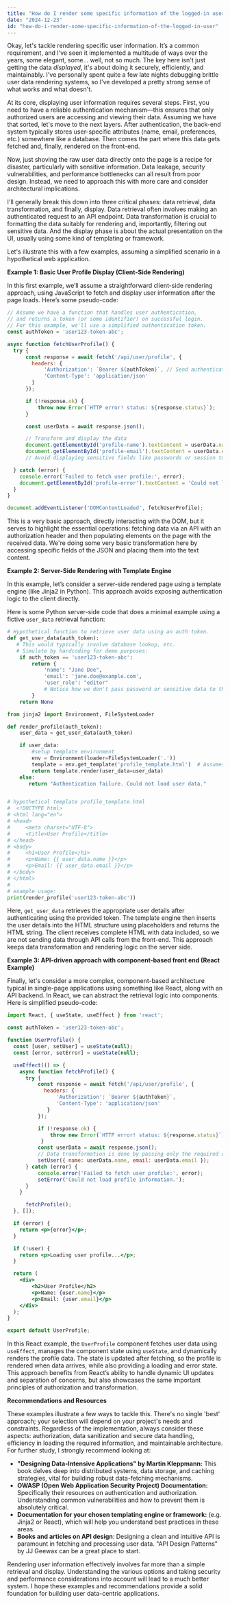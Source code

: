 ```yaml
---
title: "How do I render some specific information of the logged-in user?"
date: "2024-12-23"
id: "how-do-i-render-some-specific-information-of-the-logged-in-user"
---
```


Okay, let's tackle rendering specific user information. It’s a common requirement, and I’ve seen it implemented a multitude of ways over the years, some elegant, some… well, not so much. The key here isn't just getting the data *displayed*, it's about doing it securely, efficiently, and maintainably. I've personally spent quite a few late nights debugging brittle user data rendering systems, so I've developed a pretty strong sense of what works and what doesn't.

At its core, displaying user information requires several steps. First, you need to have a reliable authentication mechanism—this ensures that only authorized users are accessing and viewing their data. Assuming we have that sorted, let's move to the next layers. After authentication, the back-end system typically stores user-specific attributes (name, email, preferences, etc.) somewhere like a database. Then comes the part where this data gets fetched and, finally, rendered on the front-end.

Now, just shoving the raw user data directly onto the page is a recipe for disaster, particularly with sensitive information. Data leakage, security vulnerabilities, and performance bottlenecks can all result from poor design. Instead, we need to approach this with more care and consider architectural implications.

I'll generally break this down into three critical phases: data retrieval, data transformation, and finally, display. Data retrieval often involves making an authenticated request to an API endpoint. Data transformation is crucial to formatting the data suitably for rendering and, importantly, filtering out sensitive data. And the display phase is about the actual presentation on the UI, usually using some kind of templating or framework.

Let's illustrate this with a few examples, assuming a simplified scenario in a hypothetical web application.

**Example 1: Basic User Profile Display (Client-Side Rendering)**

In this first example, we’ll assume a straightforward client-side rendering approach, using JavaScript to fetch and display user information after the page loads. Here’s some pseudo-code:

```javascript
// Assume we have a function that handles user authentication,
// and returns a token (or some identifier) on successful login.
// For this example, we'll use a simplified authentication token.
const authToken = 'user123-token-abc';

async function fetchUserProfile() {
  try {
      const response = await fetch('/api/user/profile', {
        headers: {
            'Authorization': `Bearer ${authToken}`, // Send authentication token
            'Content-Type': 'application/json'
        }
      });

      if (!response.ok) {
          throw new Error(`HTTP error! status: ${response.status}`);
      }

      const userData = await response.json();

      // Transform and display the data
      document.getElementById('profile-name').textContent = userData.name;
      document.getElementById('profile-email').textContent = userData.email;
      // Avoid displaying sensitive fields like passwords or session tokens here.

  } catch (error) {
    console.error('Failed to fetch user profile:', error);
    document.getElementById('profile-error').textContent = 'Could not load profile information.';
  }
}

document.addEventListener('DOMContentLoaded', fetchUserProfile);
```

This is a very basic approach, directly interacting with the DOM, but it serves to highlight the essential operations: fetching data via an API with an authorization header and then populating elements on the page with the received data. We're doing some very basic transformation here by accessing specific fields of the JSON and placing them into the text content.

**Example 2: Server-Side Rendering with Template Engine**

In this example, let’s consider a server-side rendered page using a template engine (like Jinja2 in Python). This approach avoids exposing authentication logic to the client directly.

Here is some Python server-side code that does a minimal example using a fictive `user_data` retrieval function:

```python
# Hypothetical function to retrieve user data using an auth token.
def get_user_data(auth_token):
   # This would typically involve database lookup, etc.
   # Simulate by hardcoding for demo purposes:
    if auth_token == 'user123-token-abc':
        return {
            'name': "Jane Doe",
            'email': 'jane.doe@example.com',
            'user_role': "editor"
            # Notice how we don't pass password or sensitive data to the frontend.
        }
    return None

from jinja2 import Environment, FileSystemLoader

def render_profile(auth_token):
    user_data = get_user_data(auth_token)

    if user_data:
        #setup template environment
        env = Environment(loader=FileSystemLoader('.'))
        template = env.get_template('profile_template.html')  # Assumes a template file profile_template.html
        return template.render(user_data=user_data)
    else:
       return "Authentication failure. Could not load user data."


# hypothetical template profile_template.html
#  <!DOCTYPE html>
# <html lang="en">
# <head>
#     <meta charset="UTF-8">
#     <title>User Profile</title>
# </head>
# <body>
#     <h1>User Profile</h1>
#     <p>Name: {{ user_data.name }}</p>
#     <p>Email: {{ user_data.email }}</p>
# </body>
# </html>
#
# example usage:
print(render_profile('user123-token-abc'))
```

Here, `get_user_data` retrieves the appropriate user details after authenticating using the provided token. The template engine then inserts the user details into the HTML structure using placeholders and returns the HTML string. The client receives complete HTML with data included, so we are not sending data through API calls from the front-end. This approach keeps data transformation and rendering logic on the server side.

**Example 3: API-driven approach with component-based front end (React Example)**

Finally, let's consider a more complex, component-based architecture typical in single-page applications using something like React, along with an API backend. In React, we can abstract the retrieval logic into components. Here is simplified pseudo-code:

```jsx
import React, { useState, useEffect } from 'react';

const authToken = 'user123-token-abc';

function UserProfile() {
  const [user, setUser] = useState(null);
  const [error, setError] = useState(null);

  useEffect(() => {
    async function fetchProfile() {
      try {
          const response = await fetch('/api/user/profile', {
            headers: {
                'Authorization': `Bearer ${authToken}`,
                'Content-Type': 'application/json'
             }
          });

          if (!response.ok) {
              throw new Error(`HTTP error! status: ${response.status}`);
           }
          const userData = await response.json();
          // Data transformation is done by passing only the required data to the state.
          setUser({ name: userData.name, email: userData.email });
      } catch (error) {
          console.error('Failed to fetch user profile:', error);
          setError('Could not load profile information.');
      }
    }

      fetchProfile();
  }, []);

  if (error) {
    return <p>{error}</p>;
  }

  if (!user) {
    return <p>Loading user profile...</p>;
  }

  return (
    <div>
        <h2>User Profile</h2>
        <p>Name: {user.name}</p>
        <p>Email: {user.email}</p>
    </div>
  );
}

export default UserProfile;
```

In this React example, the `UserProfile` component fetches user data using `useEffect`, manages the component state using `useState`, and dynamically renders the profile data. The state is updated after fetching, so the profile is rendered when data arrives, while also providing a loading and error state. This approach benefits from React’s ability to handle dynamic UI updates and separation of concerns, but also showcases the same important principles of authorization and transformation.

**Recommendations and Resources**

These examples illustrate a few ways to tackle this. There's no single 'best' approach; your selection will depend on your project's needs and constraints. Regardless of the implementation, always consider these aspects: authorization, data sanitization and secure data handling, efficiency in loading the required information, and maintainable architecture. For further study, I strongly recommend looking at:

*   **"Designing Data-Intensive Applications" by Martin Kleppmann:** This book delves deep into distributed systems, data storage, and caching strategies, vital for building robust data-fetching mechanisms.
*   **OWASP (Open Web Application Security Project) Documentation:** Specifically their resources on authentication and authorization. Understanding common vulnerabilities and how to prevent them is absolutely critical.
*   **Documentation for your chosen templating engine or framework:** (e.g. Jinja2 or React), which will help you understand best practices in these areas.
*   **Books and articles on API design**: Designing a clean and intuitive API is paramount in fetching and processing user data. "API Design Patterns" by JJ Geewax can be a great place to start.

Rendering user information effectively involves far more than a simple retrieval and display. Understanding the various options and taking security and performance considerations into account will lead to a much better system. I hope these examples and recommendations provide a solid foundation for building user data-centric applications.
